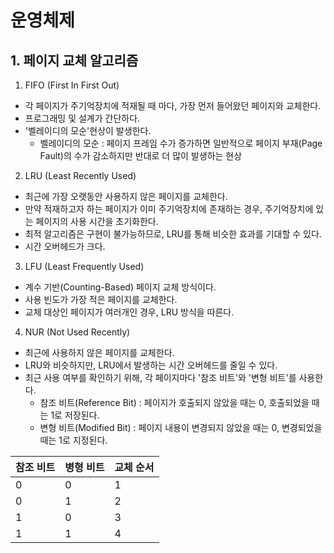 # 운영체제

## 1. 페이지 교체 알고리즘
1. FIFO (First In First Out)
- 각 페이지가 주기억장치에 적재될 때 마다, 가장 먼저 들어왔던 페이지와 교체한다.
- 프로그래밍 및 설계가 간단하다.
- '벨레이디의 모순'현상이 발생한다.
  - 벨레이디의 모순 : 페이지 프레임 수가 증가하면 일반적으로 페이지 부재(Page Fault)의 수가 감소하지만 반대로 더 많이 발생하는 현상

2. LRU (Least Recently Used)
- 최근에 가장 오랫동안 사용하지 않은 페이지를 교체한다.
- 만약 적재하고자 하는 페이지가 이미 주기억장치에 존재하는 경우, 주기억장치에 있는 페이지의 사용 시간을 초기화한다.
- 최적 알고리즘은 구현이 불가능하므로, LRU를 통해 비슷한 효과를 기대할 수 있다.
- 시간 오버헤드가 크다.

3. LFU (Least Frequently Used)
- 계수 기반(Counting-Based) 페이지 교체 방식이다.
- 사용 빈도가 가장 적은 페이지를 교체한다.
- 교체 대상인 페이지가 여러개인 경우, LRU 방식을 따른다.

4. NUR (Not Used Recently)
- 최근에 사용하지 않은 페이지를 교체한다.
- LRU와 비슷하지만, LRU에서 발생하는 시간 오버헤드를 줄일 수 있다.
- 최근 사용 여부를 확인하기 위해, 각 페이지마다 '참조 비트'와 '변형 비트'를 사용한다.
  - 참조 비트(Reference Bit) : 페이지가 호출되지 않았을 때는 0, 호출되었을 때는 1로 저장된다.
  - 변형 비트(Modified Bit) : 페이지 내용이 변경되지 않았을 때는 0, 변경되었을 때는 1로 지정된다.
  
참조 비트 | 병형 비트 | 교체 순서
--- | --- | ---
0 | 0 | 1
0 | 1 | 2
1 | 0 | 3
1 | 1 | 4
